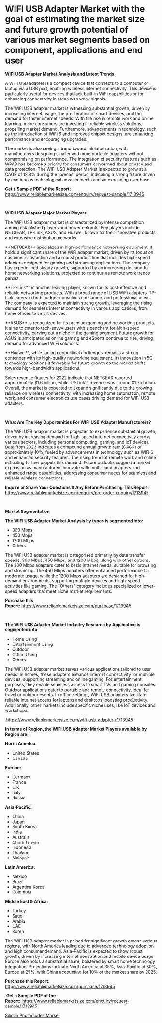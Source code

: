 <p><h1>WIFI USB Adapter Market with the goal of estimating the market size and future growth potential of various market segments based on component, applications and end user</h1></p><p><strong>WIFI USB Adapter Market Analysis and Latest Trends</strong></p>
<p><p>A WiFi USB adapter is a compact device that connects to a computer or laptop via a USB port, enabling wireless internet connectivity. This device is particularly useful for devices that lack built-in WiFi capabilities or for enhancing connectivity in areas with weak signals. </p><p>The WiFi USB adapter market is witnessing substantial growth, driven by increasing internet usage, the proliferation of smart devices, and the demand for faster internet speeds. With the rise in remote work and online learning, more consumers are investing in reliable wireless solutions, propelling market demand. Furthermore, advancements in technology, such as the introduction of WiFi 6 and improved chipset designs, are enhancing performance and encouraging upgrades.</p><p>The market is also seeing a trend toward miniaturization, with manufacturers designing smaller and more portable adapters without compromising on performance. The integration of security features such as WPA3 has become a priority for consumers concerned about privacy and data protection. The WiFi USB Adapter Market is expected to grow at a CAGR of 12.8% during the forecast period, indicating a strong future driven by continuous technological advancements and an expanding user base.</p></p>
<p><strong>Get a Sample PDF of the Report:&nbsp;</strong> <a href="https://www.reliablemarketsize.com/enquiry/request-sample/1713945?utm_campaign=2744&utm_medium=2&utm_source=Github&utm_content=ia&utm_term=06042025&utm_id=wifi-usb-adapter">https://www.reliablemarketsize.com/enquiry/request-sample/1713945</a></p>
<p>&nbsp;</p>
<p><strong>WIFI USB Adapter Major Market Players</strong></p>
<p><p>The WiFi USB adapter market is characterized by intense competition among established players and newer entrants. Key players include NETGEAR, TP-Link, ASUS, and Huawei, known for their innovative products and extensive distribution networks. </p><p>**NETGEAR** specializes in high-performance networking equipment. It holds a significant share of the WiFi adapter market, driven by its focus on customer satisfaction and a robust product line that includes high-speed adapters designed for gaming and streaming applications. The company has experienced steady growth, supported by an increasing demand for home networking solutions, projected to continue as remote work trends persist.</p><p>**TP-Link** is another leading player, known for its cost-effective and reliable networking products. With a broad range of USB WiFi adapters, TP-Link caters to both budget-conscious consumers and professional users. The company is expected to maintain strong growth, leveraging the rising demand for seamless internet connectivity in various applications, from home offices to smart devices.</p><p>**ASUS** is recognized for its premium gaming and networking products. It aims to cater to tech-savvy users with a penchant for high-speed connectivity, carving out a niche in the gaming segment. Future growth for ASUS is anticipated as online gaming and eSports continue to rise, driving demand for advanced WiFi solutions.</p><p>**Huawei**, while facing geopolitical challenges, remains a strong contender with its high-quality networking equipment. Its innovation in 5G technology positions it favorably for future growth as the market shifts towards high-bandwidth applications.</p><p>Sales revenue figures for 2022 indicate that NETGEAR reported approximately $1.6 billion, while TP-Link's revenue was around $1.75 billion. Overall, the market is expected to expand significantly due to the growing reliance on wireless connectivity, with increasing home automation, remote work, and consumer electronics use cases driving demand for WiFi USB adapters.</p></p>
<p>&nbsp;</p>
<p><strong>What Are The Key Opportunities For WIFI USB Adapter Manufacturers?</strong></p>
<p><p>The WiFi USB adapter market is projected to experience substantial growth, driven by increasing demand for high-speed internet connectivity across various sectors, including personal computing, gaming, and IoT devices. Data from 2023 indicates a compound annual growth rate (CAGR) of approximately 10%, fueled by advancements in technology such as WiFi 6 and enhanced security features. The rising trend of remote work and online schooling further propels this demand. Future outlooks suggest a market expansion as manufacturers innovate with multi-band adapters and enhanced range capabilities, addressing consumer needs for seamless and reliable wireless connections.</p></p>
<p><strong>Inquire or Share Your Questions If Any Before Purchasing This Report:</strong> <a href="https://www.reliablemarketsize.com/enquiry/pre-order-enquiry/1713945?utm_campaign=2744&utm_medium=2&utm_source=Github&utm_content=ia&utm_term=06042025&utm_id=wifi-usb-adapter">https://www.reliablemarketsize.com/enquiry/pre-order-enquiry/1713945</a></p>
<p>&nbsp;</p>
<p><strong>Market Segmentation</strong></p>
<p><strong>The WIFI USB Adapter Market Analysis by types is segmented into:</strong></p>
<p><ul><li>300 Mbps</li><li>450 Mbps</li><li>1200 Mbps</li><li>Others</li></ul></p>
<p><p>The WiFi USB adapter market is categorized primarily by data transfer speeds: 300 Mbps, 450 Mbps, and 1200 Mbps, along with other options. The 300 Mbps adapters cater to basic internet needs, suitable for browsing and streaming. The 450 Mbps adapters offer enhanced performance for moderate usage, while the 1200 Mbps adapters are designed for high-demand environments, supporting multiple devices and high-speed activities like gaming. The "Others" category includes specialized or lower-speed adapters that meet niche market requirements.</p></p>
<p><strong>Purchase this Report:&nbsp;</strong><a href="https://www.reliablemarketsize.com/purchase/1713945?utm_campaign=2744&utm_medium=2&utm_source=Github&utm_content=ia&utm_term=06042025&utm_id=wifi-usb-adapter">https://www.reliablemarketsize.com/purchase/1713945</a></p>
<p>&nbsp;</p>
<p><strong>The WIFI USB Adapter Market Industry Research by Application is segmented into:</strong></p>
<p><ul><li>Home Using</li><li>Entertainment Using</li><li>Outdoor</li><li>Office Using</li><li>Others</li></ul></p>
<p><p>The WiFi USB adapter market serves various applications tailored to user needs. In homes, these adapters enhance internet connectivity for multiple devices, supporting streaming and online gaming. For entertainment purposes, they enable seamless access to smart TVs and gaming consoles. Outdoor applications cater to portable and remote connectivity, ideal for travel or outdoor events. In office settings, WiFi USB adapters facilitate reliable internet access for laptops and desktops, boosting productivity. Additionally, other markets include specific niche uses, like IoT devices and workshops.</p></p>
<p><a href="https://www.reliablemarketsize.com/wifi-usb-adapter-r1713945?utm_campaign=2744&utm_medium=2&utm_source=Github&utm_content=ia&utm_term=06042025&utm_id=wifi-usb-adapter">&nbsp;https://www.reliablemarketsize.com/wifi-usb-adapter-r1713945</a></p>
<p><strong>In terms of Region, the WIFI USB Adapter Market Players available by Region are:</strong></p>
<p>
    <p> <strong> North America: </strong>
        <ul>
            <li>United States</li>
            <li>Canada</li>
        </ul>
        </p> 
    <p> <strong> Europe: </strong>
        <ul>
            <li>Germany</li>
            <li>France</li>
            <li>U.K.</li>
            <li>Italy</li>
            <li>Russia</li>
        </ul>
        </p> 
    <p> <strong> Asia-Pacific: </strong>
        <ul>
            <li>China</li>
            <li>Japan</li>
            <li>South Korea</li>
            <li>India</li>
            <li>Australia</li>
            <li>China Taiwan</li>
            <li>Indonesia</li>
            <li>Thailand</li>
            <li>Malaysia</li>
        </ul>
        </p> 
    <p> <strong> Latin America: </strong>
        <ul>
            <li>Mexico</li>
            <li>Brazil</li>
            <li>Argentina Korea</li>
            <li>Colombia</li>
        </ul>
        </p> 
    <p> <strong> Middle East & Africa: </strong>
        <ul>
            <li>Turkey</li>
            <li>Saudi</li>
            <li>Arabia</li>
            <li>UAE</li>
            <li>Korea</li>
        </ul>
    </p>
    </p>
<p><p>The WiFi USB adapter market is poised for significant growth across various regions, with North America leading due to advanced technology adoption and high consumer demand. Asia-Pacific is expected to show robust growth, driven by increasing internet penetration and mobile device usage. Europe also holds a substantial share, bolstered by smart home technology integration. Projections indicate North America at 35%, Asia-Pacific at 30%, Europe at 25%, with China accounting for 10% of the market share by 2025.</p></p>
<p><strong>Purchase this Report: </strong><a href="https://www.reliablemarketsize.com/purchase/1713945?utm_campaign=2744&utm_medium=2&utm_source=Github&utm_content=ia&utm_term=06042025&utm_id=wifi-usb-adapter">https://www.reliablemarketsize.com/purchase/1713945</a></p>
<p>&nbsp;<strong>Get a Sample PDF of the Report:&nbsp;&nbsp;</strong><a href="https://www.reliablemarketsize.com/enquiry/request-sample/1713945?utm_campaign=2744&utm_medium=2&utm_source=Github&utm_content=ia&utm_term=06042025&utm_id=wifi-usb-adapter">https://www.reliablemarketsize.com/enquiry/request-sample/1713945</a></p>
<p><strong></strong></p>
<p><p><a href="https://github.com/chaturberville8181/Market-Research-Report-List-1/blob/main/silicon-photodiodes-market.md?utm_campaign=2744&utm_medium=2&utm_source=Github&utm_content=ia&utm_term=06042025&utm_id=wifi-usb-adapter">Silicon Photodiodes Market</a></p></p>